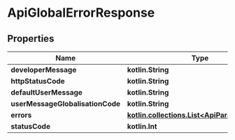 
# ApiGlobalErrorResponse

## Properties
Name | Type | Description | Notes
------------ | ------------- | ------------- | -------------
**developerMessage** | **kotlin.String** |  |  [optional]
**httpStatusCode** | **kotlin.String** |  |  [optional]
**defaultUserMessage** | **kotlin.String** |  |  [optional]
**userMessageGlobalisationCode** | **kotlin.String** |  |  [optional]
**errors** | [**kotlin.collections.List&lt;ApiParameterError&gt;**](ApiParameterError.md) |  |  [optional]
**statusCode** | **kotlin.Int** |  |  [optional]




